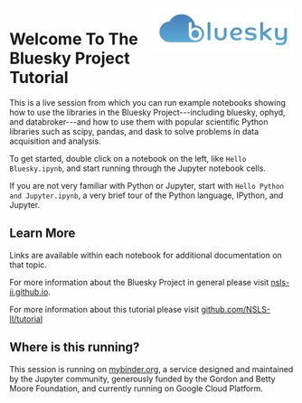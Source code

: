 
<img src="static/bluesky-logo.svg" width="50%" align="right">

Welcome To The Bluesky Project Tutorial
=======================================

This is a live session from which you can run example notebooks showing how to use the libraries in the Bluesky Project---including bluesky, ophyd, and databroker---and how to use them with popular scientific Python libraries such as scipy, pandas, and dask to solve problems in data acquisition and analysis.

To get started, double click on a notebook on the left, like `Hello Bluesky.ipynb`, and start running through the Jupyter notebook cells.

If you are not very familiar with Python or Jupyter, start with `Hello Python and Jupyter.ipynb`, a very brief tour of the Python language, IPython, and Jupyter.

Learn More
----------

Links are available within each notebook for additional documentation on that topic.

For more information about the Bluesky Project in general please visit [nsls-ii.github.io](https://nsls-ii.github.io).

For more information about this tutorial please visit [github.com/NSLS-II/tutorial](https://github.com/NSLS-II/tutorial)


Where is this running?
----------------------

This session is running on [mybinder.org](https://mybinder.org), a service designed and maintained by the Jupyter community, generously funded by the Gordon and Betty Moore Foundation, and currently running on Google Cloud Platform.
